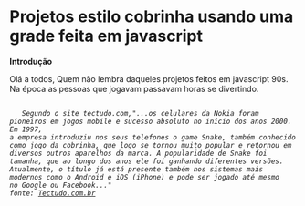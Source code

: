 <h1>Projetos estilo cobrinha usando uma grade feita em javascript</h1>
<b>Introdução</b>
<p>Olá a todos, Quem não lembra daqueles projetos feitos em javascript 90s. Na época as pessoas que jogavam passavam horas se divertindo. </p>

<code>
   <i>Segundo o site tectudo.com,"...os celulares da Nokia foram pioneiros em jogos mobile e sucesso absoluto no início dos anos 2000. Em 1997, 
a empresa introduziu nos seus telefones o game Snake, também conhecido como jogo da cobrinha, que logo se tornou muito popular e retornou em 
diversos outros aparelhos da marca. A popularidade de Snake foi tamanha, que ao longo dos anos ele foi ganhando diferentes versões. 
Atualmente, o título já está presente também nos sistemas mais modernos como o Android e iOS (iPhone) e pode ser jogado até mesmo 
no Google ou Facebook..." 
fonte: <a href="https://www.techtudo.com.br/listas/2020/05/nokia-faz-155-anos-veja-curiosidades-do-jogo-da-cobrinha-do-tijolao.ghtml" >Tectudo.com.br</a>
  </i>
</code>
